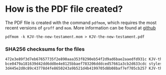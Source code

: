 # How is the PDF file created?
The PDF file is created with the command `pdfmom`, which requires the most recent versions of `groff` and `mom`.
More information can be found at [github](https://github.com/0xR3V/Bibles)

```shell
pdfmom -k KJV-the-new-testament.mom > KJV-the-new-testament.pdf
```

### SHA256 checksums for the files
```txt
472e3e89f3d7eb67657735f2e890aaa353f8290eb54f2d9ad6bae2aaedfd931c KJV-the-new-testament.mom
bce0479a181639d42dd6dd8e4e8125bbaef783206dddced57661a3cb2d633cdc stylesheet.mom
3d445e2d0c89c43778d4fe8650243a9b521d4b4199705d8b08baf7ef705cb257 KJV-the-new-testament.pdf
```
